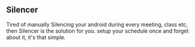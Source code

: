 ## Silencer
Tired of manually Silencing your android during every meeting, class etc, then Silencer is the solution for you. setup your schedule once and forget about it, it's that simple.
